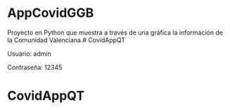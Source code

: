 # AppCovidGGB


Proyecto en Python que muestra a través de una gráfica la información de la Comunidad Valenciana.# CovidAppQT

Usuario: admin

Contraseña: 12345

# CovidAppQT
